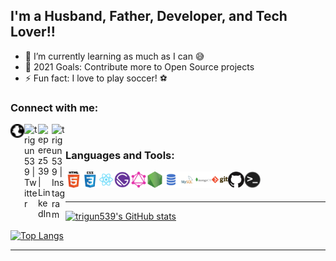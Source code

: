 ## I'm a Husband, Father, Developer, and Tech Lover!!

- 🌱 I’m currently learning as much as I can 😅
- 🥅 2021 Goals: Contribute more to Open Source projects
- ⚡ Fun fact: I love to play soccer! ⚽️

### Connect with me:

[<img align="left" alt="eperez.io" width="22px" src="https://raw.githubusercontent.com/iconic/open-iconic/master/svg/globe.svg" />][website]
[<img align="left" alt="trigun539 | Twitter" width="22px" src="https://cdn.jsdelivr.net/npm/simple-icons@v3/icons/twitter.svg" />][twitter]
[<img align="left" alt="eperez539 | LinkedIn" width="22px" src="https://cdn.jsdelivr.net/npm/simple-icons@v3/icons/linkedin.svg" />][linkedin]
[<img align="left" alt="trigun539 | Instagram" width="22px" src="https://cdn.jsdelivr.net/npm/simple-icons@v3/icons/instagram.svg" />][instagram]

<br />

### Languages and Tools:

<img align="left" alt="HTML5" width="26px" src="https://raw.githubusercontent.com/github/explore/80688e429a7d4ef2fca1e82350fe8e3517d3494d/topics/html/html.png" />
<img align="left" alt="CSS3" width="26px" src="https://raw.githubusercontent.com/github/explore/80688e429a7d4ef2fca1e82350fe8e3517d3494d/topics/css/css.png" />
<img align="left" alt="React" width="26px" src="https://raw.githubusercontent.com/github/explore/80688e429a7d4ef2fca1e82350fe8e3517d3494d/topics/react/react.png" />
<img align="left" alt="Gatsby" width="26px" src="https://raw.githubusercontent.com/github/explore/e94815998e4e0713912fed477a1f346ec04c3da2/topics/gatsby/gatsby.png" />
<img align="left" alt="GraphQL" width="26px" src="https://raw.githubusercontent.com/github/explore/80688e429a7d4ef2fca1e82350fe8e3517d3494d/topics/graphql/graphql.png" />
<img align="left" alt="Node.js" width="26px" src="https://raw.githubusercontent.com/github/explore/80688e429a7d4ef2fca1e82350fe8e3517d3494d/topics/nodejs/nodejs.png" />
<img align="left" alt="SQL" width="26px" src="https://raw.githubusercontent.com/github/explore/80688e429a7d4ef2fca1e82350fe8e3517d3494d/topics/sql/sql.png" />
<img align="left" alt="MySQL" width="26px" src="https://raw.githubusercontent.com/github/explore/80688e429a7d4ef2fca1e82350fe8e3517d3494d/topics/mysql/mysql.png" />
<img align="left" alt="MongoDB" width="26px" src="https://raw.githubusercontent.com/github/explore/80688e429a7d4ef2fca1e82350fe8e3517d3494d/topics/mongodb/mongodb.png" />
<img align="left" alt="Git" width="26px" src="https://raw.githubusercontent.com/github/explore/80688e429a7d4ef2fca1e82350fe8e3517d3494d/topics/git/git.png" />
<img align="left" alt="GitHub" width="26px" src="https://raw.githubusercontent.com/github/explore/78df643247d429f6cc873026c0622819ad797942/topics/github/github.png" />
<img align="left" alt="Terminal" width="26px" src="https://raw.githubusercontent.com/github/explore/80688e429a7d4ef2fca1e82350fe8e3517d3494d/topics/terminal/terminal.png" />

<br />
<br />

---

[![trigun539's GitHub stats](https://github-readme-stats.vercel.app/api?username=trigun539&show_icons=true&theme=tokyonight)](https://github.com/trigun539/github-readme-stats)

[![Top Langs](https://github-readme-stats.vercel.app/api/top-langs/?username=trigun539&layout=compact)](https://github.com/trigun539/github-readme-stats)

---

[website]: https://eperez.io
[twitter]: https://twitter.com/trigun539
[instagram]: https://instagram.com/trigun539
[linkedin]: https://linkedin.com/in/eperez539

